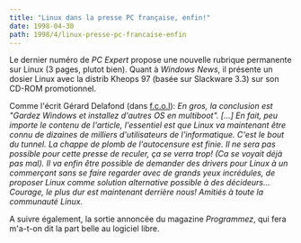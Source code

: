 ```yaml
---
title: "Linux dans la presse PC française, enfin!"
date: 1998-04-30
path: 1998/4/linux-presse-pc-francaise-enfin
---
```


<P>
Le dernier numéro de <EM>PC Expert</EM> propose une nouvelle rubrique
permanente sur Linux (3 pages, plutot bien). Quant à <EM>Windows News</EM>,
il présente un dosier Linux avec la distrib Kheops 97 (basée sur Slackware 3.3)
sur son CD-ROM promotionnel.
</P>

<P>
Comme l'écrit Gérard Delafond (dans
<A HREF="news:fr.comp.os.linux">f.c.o.l</A>):
<EM> En gros, la conclusion est "Gardez Windows et installez d'autres OS
en multiboot". [...] En fait, peu importe le contenu
de l'article, l'essentiel est que Linux va maintenant être connu de
dizaines de milliers d'utilisateurs de l'informatique. C'est le bout
du tunnel. La chappe de plomb de l'autocensure est finie. Il ne sera
pas possible pour cette presse de reculer, ça se verra trop! (Ca se
voyait déjà pas mal). Il va enfin être possible de demander des drivers
pour Linux à un commerçant sans se faire regarder avec de grands yeux
incrédules, de proposer Linux comme solution alternative possible à des
décideurs... Courage, le plus dur est maintenant derrière nous! Amitiés
à toute la communauté Linux.</EM>
</P>

<P>
A suivre également, la sortie annoncée du magazine <EM>Programmez</EM>,
qui fera m'a-t-on dit la part belle au logiciel libre.
</P>


